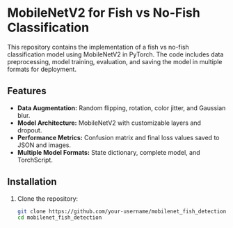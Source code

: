 # MobileNetV2 for Fish vs No-Fish Classification

This repository contains the implementation of a fish vs no-fish classification model using MobileNetV2 in PyTorch. The code includes data preprocessing, model training, evaluation, and saving the model in multiple formats for deployment.

## Features
- **Data Augmentation:** Random flipping, rotation, color jitter, and Gaussian blur.
- **Model Architecture:** MobileNetV2 with customizable layers and dropout.
- **Performance Metrics:** Confusion matrix and final loss values saved to JSON and images.
- **Multiple Model Formats:** State dictionary, complete model, and TorchScript.

## Installation
1. Clone the repository:
   ```bash
   git clone https://github.com/your-username/mobilenet_fish_detection.git
   cd mobilenet_fish_detection
